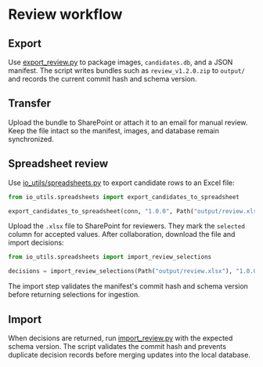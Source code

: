 # Review workflow

## Export
Use [export_review.py](../export_review.py) to package images, `candidates.db`, and a JSON manifest. The script writes bundles such as `review_v1.2.0.zip` to `output/` and records the current commit hash and schema version.

## Transfer
Upload the bundle to SharePoint or attach it to an email for manual review. Keep the file intact so the manifest, images, and database remain synchronized.

## Spreadsheet review
Use [io_utils/spreadsheets.py](../io_utils/spreadsheets.py) to export candidate rows to an Excel file:

```python
from io_utils.spreadsheets import export_candidates_to_spreadsheet

export_candidates_to_spreadsheet(conn, "1.0.0", Path("output/review.xlsx"))
```

Upload the `.xlsx` file to SharePoint for reviewers. They mark the `selected` column for accepted values. After collaboration, download the file and import decisions:

```python
from io_utils.spreadsheets import import_review_selections

decisions = import_review_selections(Path("output/review.xlsx"), "1.0.0")
```

The import step validates the manifest's commit hash and schema version before returning selections for ingestion.

## Import
When decisions are returned, run [import_review.py](../import_review.py) with the expected schema version. The script validates the commit hash and prevents duplicate decision records before merging updates into the local database.
